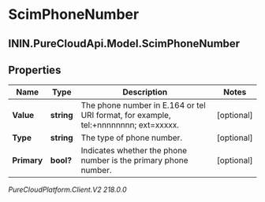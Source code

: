 # ScimPhoneNumber

## ININ.PureCloudApi.Model.ScimPhoneNumber

## Properties

|Name | Type | Description | Notes|
|------------ | ------------- | ------------- | -------------|
| **Value** | **string** | The phone number in E.164 or tel URI format, for example, tel:+nnnnnnnn; ext&#x3D;xxxxx. | [optional] |
| **Type** | **string** | The type of phone number. | [optional] |
| **Primary** | **bool?** | Indicates whether the phone number is the primary phone number. | [optional] |



_PureCloudPlatform.Client.V2 218.0.0_
